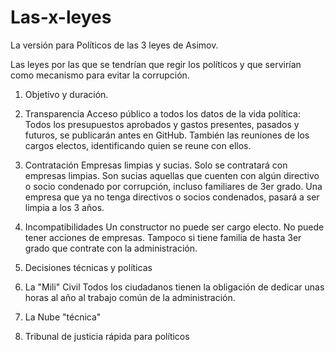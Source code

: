 # Las-x-leyes
La versión para Políticos de las 3 leyes de Asimov.

Las leyes por las que se tendrían que regir los políticos y que servirían como mecanismo para evitar la corrupción.

1. Objetivo y duración.

2. Transparencia
Acceso público a todos los datos de la vida política: Todos los presupuestos aprobados y gastos presentes, pasados y futuros, se publicarán antes en GitHub. También las reuniones de los cargos electos, identificando quien se reune con ellos.

3. Contratación
Empresas limpias y sucias. Solo se contratará con empresas limpias. Son sucias aquellas que cuenten con algún directivo o socio condenado por corrupción, incluso familiares de 3er grado. Una empresa que ya no tenga directivos o socios condenados, pasará a ser limpia a los 3 años.

4. Incompatibilidades
Un constructor no puede ser cargo electo. No puede tener acciones de empresas. Tampoco si tiene familia de hasta 3er grado que contrate con la administración.

5. Decisiones técnicas y políticas

6. La "Mili" Civil
Todos los ciudadanos tienen la obligación de dedicar unas horas al año al trabajo común de la administración.

7. La Nube "técnica"

8. Tribunal de justicia rápida para políticos
 
